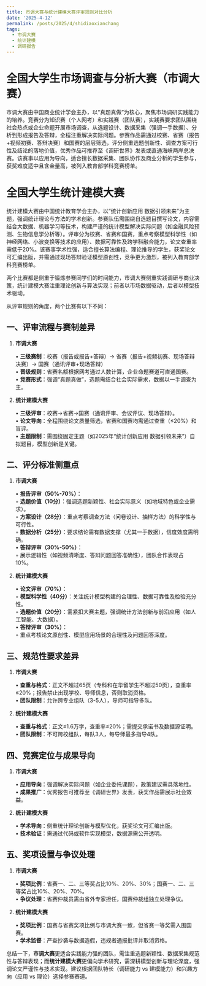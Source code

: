 ```yaml
---
title: 市调大赛与统计建模大赛评审规则对比分析
date: '2025-4-12'
permalink: /posts/2025/4/shidiaoxianchang
tags:
  - 市调大赛
  - 统计建模
  - 调研报告
---
```



# 全国大学生市场调查与分析大赛（市调大赛）  

市调大赛由中国商业统计学会主办，以“真题真做”为核心，聚焦市场调研实践能力的培养。竞赛分为知识赛（个人网考）和实践赛（团队赛），实践赛要求团队围绕社会热点或企业命题开展市场调查，从选题设计、数据采集（强调一手数据）、分析到形成报告及答辩，全程注重解决实际问题。参赛作品需通过校赛、省赛（报告+视频初赛、答辩决赛）和国赛的层层筛选，评分侧重选题创新性、调查方案可行性及结论的落地价值，优秀作品可推荐至《调研世界》发表或直通海峡两岸总决赛。该赛事以应用为导向，适合擅长数据采集、团队协作及商业分析的学生参与，获奖难度适中且含金量高，被列入教育部学科竞赛榜单。

# 全国大学生统计建模大赛 

统计建模大赛由中国统计教育学会主办，以“统计创新应用 数据引领未来”为主题，强调统计理论与方法的学术创新。参赛队伍需围绕自选题目撰写论文，内容需结合大数据、机器学习等技术，构建严谨的统计模型解决实际问题（如金融风险预测、生物信息学分析等）。评审分为校赛、省赛和国赛，重点考察模型科学性（如神经网络、小波变换等技术的应用）、数据可靠性及跨学科融合能力，论文查重率需低于20%。该赛事学术性强，适合擅长算法编程、理论推导的学生，获奖论文可汇编出版，并需通过现场答辩验证模型原创性，竞争更为激烈，被列入教育部学科竞赛榜单。 

两个比赛都是侧重于锻炼参赛同学们的时间能力，市调大赛侧重实践调研与商业决策，统计建模大赛注重理论创新与算法实现；前者以市场数据驱动，后者以模型技术驱动。

从评审规则的角度，两个比赛有以下不同：

## 一、**评审流程与赛制差异**

1. **市调大赛** 

   • **三级赛制**：校赛（报告或报告+答辩）→ 省赛（报告+视频初赛、现场答辩决赛）→ 国赛（通讯评审+现场答辩）  
   • **晋级规则**：省赛名额根据网考通过人数计算，企业命题赛道可直通国赛。  
   • **竞赛形式**：强调“真题真做”，选题需结合社会实际需求，数据以一手调查为主。  

2. **统计建模大赛**  

   • **三级评审**：校赛→省赛→国赛（通讯评审、会议评议、现场答辩）。  
   • **论文导向**：全程围绕论文质量筛选，省赛和国赛均需通过查重（≤20%）和盲评。  
   • **主题限制**：需围绕固定主题（如2025年“统计创新应用 数据引领未来”）自拟题目，模型创新是关键。  


## 二、**评分标准侧重点**

1. **市调大赛**  

   • **报告评审（50%-70%）**：  
     ◦ **选题价值（10分）**：强调选题新颖性、社会实际意义（如地域特色或企业需求）。  
     ◦ **方案设计（28分）**：重点考察调查方法（问卷设计、抽样方法）的科学性与可行性。  
     ◦ **数据分析（25分）**：要求结论需有数据支撑（尤其一手数据），信度效度需明确。  
   • **答辩评审（30%-50%）**：  
     ◦ 展示逻辑性（如视频清晰度、答辩问题回答准确性），团队合作表现占10%。  

2. **统计建模大赛**  

   • **论文评审（70%）**：  
     ◦ **模型科学性（40分）**：关注统计模型构建的合理性、数据可靠性及检验充分性。  
     ◦ **选题价值（20分）**：需紧扣大赛主题，强调统计方法创新与前沿应用（如人工智能、大数据）。  
   • **答辩评审（30%）**：  
     ◦ 重点考核论文原创性、模型应用场景的合理性及问题回答深度。  


## 三、**规范性要求差异**
1. **市调大赛**  

   • **查重与格式**：正文不超过65页（专科和在华留学生不超过50页），查重率≤20%；报告禁止出现学校、导师信息，否则取消资格。  
   • **团队限制**：允许跨专业组队（3-5人），导师可指导多队。  

2. **统计建模大赛** 

   • **查重与格式**：正文≤1.6万字，查重率≤20%；需提交承诺书及数据源证明。  
   • **团队限制**：不可跨校组队，每队3人，每导师最多指导4队。  



## 四、**竞赛定位与成果导向**

1. **市调大赛**  

   • **应用导向**：强调解决实际问题（如企业委托课题），政策建议需具落地性。  
   • **成果推广**：优秀报告可推荐至《调研世界》发表，获奖作品需展示社会效益。  

2. **统计建模大赛**  

   • **学术导向**：侧重统计理论创新与模型优化，获奖论文可汇编出版。  
   • **技术验证**：需通过代码或软件实现模型，数据源需公开透明。  


## 五、**奖项设置与争议处理**

1. **市调大赛**  

   • **奖项比例**：省赛一、二、三等奖占比10%、20%、30%；国赛一、二、三等奖占比10%、20%、70%。  
   • **争议处理**：省赛仲裁员需由省外专家担任，国赛仲裁组独立处理争议。  

2. **统计建模大赛** 

   • **奖项比例**：国赛与省赛奖项比例与市调大赛一致，但省赛一等奖需入围国赛。  
   • **学术监督**：严查抄袭与数据造假，违规者通报批评并取消资格。  



总结一下，**市调大赛**更适合实践能力强的团队，需注重选题新颖性、数据采集规范性与答辩表现；而**统计建模大赛**更偏向学术研究，需深耕模型创新与理论深度，强调论文严谨性与技术实现。建议根据团队特长（调研能力 vs 建模能力）和兴趣方向（应用 vs 理论）选择参赛赛道。